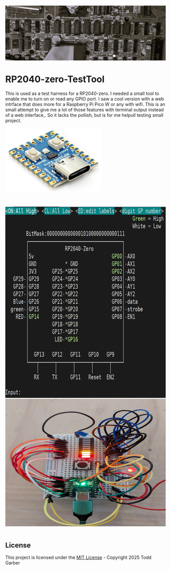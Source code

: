 ![RP2040-zero-TestTool](/images/trs-80MotherboardKeyBoard3.jpg?rawtrue "Header")

# RP2040-zero-TestTool
This is used as a test harness for a RP2040-zero.
I needed a small tool to enable me to turn on or read any GPIO port.
I saw a cool version with a web intrface that does more for a Raspberry Pi Pico W or any with wifi.
This is an small attempt to give me a lot of those features with terminal output instead of a web interface,.
So it lacks the pollish, but is for me helpull testing small project.


<img src="https://github.com/kdcgarber/RP2040-zero-TestTool/blob/main/images/RP2040-zero.gif" width=300 height=200> 

<p>&nbsp</p>

<img src="https://github.com/kdcgarber/RP2040-zero-TestTool/blob/main/images/RP2040zeroTestTool.gif" width=7200 height=600>



<img src="https://github.com/kdcgarber/RP2040-zero-TestTool/blob/main/images/breadboardtesting.jpg" width=1000 height=400>

<pre>
</pre>


## License

This project is licensed under the [MIT License](LICENSE.md) - Copyright 2025 Todd Garber<br><br>
